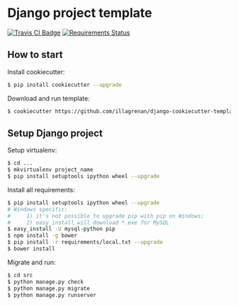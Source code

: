 # Django project template #

[![Travis CI Badge](https://api.travis-ci.org/illagrenan/django-cookiecutter-template.png)](https://travis-ci.org/illagrenan/django-cookiecutter-template)&nbsp;[![Requirements Status](https://requires.io/github/illagrenan/django-cookiecutter-template/requirements.svg?branch=master)](https://requires.io/github/illagrenan/django-cookiecutter-template/requirements/?branch=master)

## How to start ##

Install cookiecutter:
```bash
$ pip install cookiecutter --upgrade
```

Download and run template:
```bash
$ cookiecutter https://github.com/illagrenan/django-cookiecutter-template.git
```

## Setup Django project ##

Setup virtualenv:
```bash
$ cd ...
$ mkvirtualenv project_name
$ pip install setuptools ipython wheel --upgrade
```
Install all requirements:
```bash
$ pip install setuptools ipython wheel --upgrade
# Windows specific:
#     1) it's not possible to upgrade pip with pip on Windows;
#     2) easy_install will download *.exe for MySQL
$ easy_install -U mysql-python pip
$ npm install -g bower
$ pip install -r requirements/local.txt --upgrade
$ bower install
```

Migrate and run:
```bash
$ cd src
$ python manage.py check
$ python manage.py migrate
$ python manage.py runserver
```
